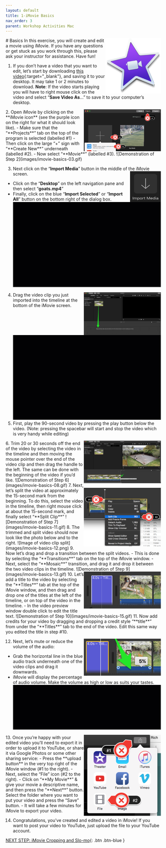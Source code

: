 ```yaml
---
layout: default
title: 1-iMovie Basics
nav_order: 3
parent: Workshop Activities Mac
---
```

<img src="images/imovie-basics-01.png" style="float:right;width:180px;height:180px;" alt="iMovie logo"> 
# Basics
In this exercise, you will create and edit a movie using iMovie. If you have any questions or get stuck as you work through this, please ask your instructor for assistance.  Have fun!

1. If you don’t have a video that you want to edit, let’s start by downloading [this video](http://bit.ly/dsc-goat-video){:target="_blank"}, and saving it to your desktop. It may take 1 or 2 minutes to download. **Note**: If the video starts playing you will have to right mouse click on the video and select “**Save Video As**…” to save it to your computer’s desktop.
<img src="images/imovie-basics-02.png" style="float:right;width:250px" alt="labels of project, create new and movie tabs"> 
2. Open iMovie by clicking on the **iMovie icon** (see the purple icon on the right for what it should look like).
- Make sure that the “**Projects**” tab on the top of the program is selected (labelled #1)
- Then click on the large “+” sign with “**Create New**” underneath (labelled #2).
- Now select “**Movie**” (labelled #3).
![Demonstration of Step 2](images/imovie-basics-03.gif)

3. Next click on the “**Import Media**” button in the middle of the iMovie screen. <img src="images/imovie-basics-04.png" style="float:right;width:100px;height:100px;" alt="Import media icon"> 
- Click on the “**Desktop**” on the left navigation pane and then select “**goats.mp4**” 
- Finally, click on the blue “**Import Selected**” or “**Import All**” button on the bottom right of the dialog box.
![Demonstration of Step 3](images/imovie-basics-05.gif)
4. <img src="images/imovie-basics-06.png" style="float:right;width:250px" alt="video timeline"> Drag the video clip you just imported into the timeline at the bottom of the iMovie screen. 
![Demonstration of Step 4](images/imovie-basics-07.gif)
5. First, play the 90-second video by pressing the play button below the video. (Note: pressing the spacebar will start and stop the video which is very handy while editing)
<img src="images/imovie-basics-09.png" style="float:right;width:250px" alt="mouse pointer"> 
6. Trim 20 or 30 seconds off the end of the video by selecting the video in the timeline and then moving the mouse pointer over the end of the video clip and then drag the handle to the left. The same can be done with the beginning of the video if you’d like.
![Demonstration of Step 6](images/imovie-basics-08.gif)
7. <img src="images/imovie-basics-10.png" style="float:right;width:250px" alt="split clip button and menu"> Next, let’s split the video at approximately the 15-second mark from the beginning. To do this, select the video in the timeline, then right mouse click at about the 15-second mark, and finally select “**Split Clip**”
![Demonstration of Step 7](images/imovie-basics-11.gif)
8. The trimmed and split video should now look like the photo below and to the right.
![Image of video clip split](images/imovie-basics-12.png)
9. Now let’s drag and drop a transition between the split videos.
- This is done by selecting the “**Transitions**” tab on the top of the iMovie window. 
- Next, select the “**Mosaic**” transition, and drag it and drop it between the two video clips in the timeline.
![Demonstration of Step 9](images/imovie-basics-13.gif)
10. <img src="images/imovie-basics-14.png" style="float:right;width:250px" alt="title tab">Let’s add a title to the video by selecting the “**Titles**” tab at the top of the iMovie window, and then drag and drop one of the titles at the left of the timeline, or on top of the video in the timeline. 
- In the video preview window double click to edit the title text.
![Demonstration of Step 10](images/imovie-basics-15.gif)
11. Now add credits for your video by dragging and dropping a credit style “**title**” from under the “**Titles**” tab to the end of the video. Edit this same way you edited the title in step #10.

12. <img src="images/imovie-basics-16.png" style="float:right;width:250px" alt="audio volume">  Next, let’s mute or reduce the volume of the audio:
- Grab the horizontal line in the blue audio track underneath one of the video clips and drag it downwards. 
- iMovie will display the percentage of audio volume. Make the volume as high or low as suits your tastes.
![Demonstration of Step 6](images/imovie-basics-17.gif)
<img src="images/imovie-basics-18.png" style="float:right;width:250px" alt="exporting menu"> 
13. Once you’re happy with your edited video you’ll need to export it in order to upload it to YouTube, or share it via Google Photos or some other sharing service:
- Press the **upload button** in the very top right of the iMovie window (#1 to the right).
- Next, select the “File” icon (#2 to the right).
- Click on “**My Movie**” & give your movie a descriptive name, and then press the “**Next**” button. Select the folder where you want to put your video and press the “Save” button.
- It will take a few minutes for iMovie to export your video.

14. Congratulations, you’ve created and edited a video in iMovie! If you want to post your video to YouTube, just upload the file to your YouTube account.

[NEXT STEP: iMovie Cropping and Slo-mo](imovie-cropping-slo-mo.html){: .btn .btn-blue }
